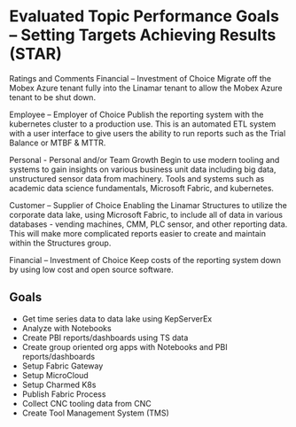 # Evaluated Topic Performance Goals – Setting Targets Achieving Results (STAR)

Ratings and Comments
Financial – Investment of Choice
Migrate off the Mobex Azure tenant fully into the Linamar tenant to allow the Mobex Azure tenant to be shut down.

Employee – Employer of Choice
Publish the reporting system with the kubernetes cluster to a production use. This is an automated ETL system with a user interface to give users the ability to run reports such as the Trial Balance or MTBF & MTTR.

Personal - Personal and/or Team Growth
Begin to use modern tooling and systems to gain insights on various business unit data including big data, unstructured sensor data from machinery. Tools and systems such as academic data science fundamentals, Microsoft Fabric, and kubernetes.

Customer – Supplier of Choice
Enabling the Linamar Structures to utilize the corporate data lake, using Microsoft Fabric, to include all of data in various databases - vending machines, CMM, PLC sensor, and other reporting data. This will make more complicated reports easier to create and maintain within the Structures group.

Financial – Investment of Choice
Keep costs of the reporting system down by using low cost and open source software.

## Goals

- Get time series data to data lake using KepServerEx
- Analyze with Notebooks
- Create PBI reports/dashboards using TS data
- Create group oriented org apps with Notebooks and PBI reports/dashboards
- Setup Fabric Gateway
- Setup MicroCloud
- Setup Charmed K8s
- Publish Fabric Process
- Collect CNC tooling data from CNC
- Create Tool Management System (TMS)
